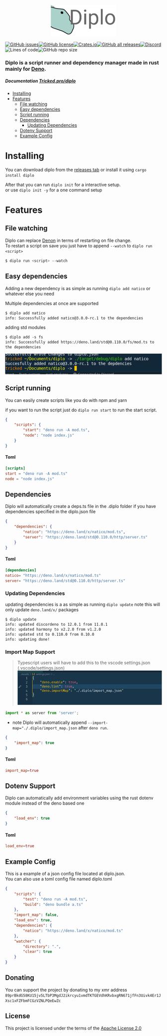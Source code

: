 <p align="center" width="200" height="400">
	<br>
    <img src="assets/diplo_small.svg" width="auto" height="100">
	<br>
</p>
 
<!-- # Diplo omit in toc -->

[![GitHub issues](https://img.shields.io/github/issues/tricked-dev/diplo?style=for-the-badge)](https://github.com/tricked-dev/diplo/issues)[![GitHub license](https://img.shields.io/github/license/Tricked-dev/diplo?style=for-the-badge)](https://github.com/Tricked-dev/diplo/blob/main/LICENSE)[![Crates.io](https://img.shields.io/crates/d/diplo?label=crate%20downloads&style=for-the-badge)](https://crates.io/crates/diplo/)[![GitHub all releases](https://img.shields.io/github/downloads/tricked-dev/diplo/total?label=github%20downloads&style=for-the-badge)](https://github.com/Tricked-dev/diplo/releases/tag/v0.3.1)[![Discord](https://img.shields.io/discord/748956745409232945?logo=discord&style=for-the-badge)](https://discord.gg/mY8zTARu4g)![Lines of code](https://img.shields.io/tokei/lines/github/tricked-dev/diplo?style=for-the-badge)![GitHub repo size](https://img.shields.io/github/repo-size/tricked-dev/diplo?style=for-the-badge)

### Diplo is a script runner and dependency manager made in rust mainly for [Deno](https://deno.land/).

##### Documentation [Tricked.pro/diplo](https://tricked.pro/diplo)

- [Installing](#installing)
- [Features](#features)
  - [File watching](#file-watching)
  - [Easy dependencies](#easy-dependencies)
  - [Script running](#script-running)
  - [Dependencies](#dependencies)
    - [Updating Dependencies](#updating-dependencies)
  - [Dotenv Support](#dotenv-support)
  - [Example Config](#example-config)

# Installing

You can download diplo from the [releases tab](https://github.com/Tricked-dev/diplo/releases) or install it using `cargo install diplo`

After that you can run `diplo init` for a interactive setup.  
or use `diplo init -y` for a one command setup

# Features

## File watching

Diplo can replace [Denon](https://github.com/denosaurs/denon) in terms of restarting on file change.  
To restart a script on save you just have to append `--watch` to `diplo run <script>`

```sh
$ diplo run <script> --watch
```

## Easy dependencies

Adding a new dependency is as simple as running `diplo add natico` or whatever else you need

Multiple dependencies at once are supported

```
$ diplo add natico
info: Successfully added natico@3.0.0-rc.1 to the dependencies
```

adding std modules

```
$ diplo add -s fs
info: Successfully added https://deno.land/std@0.110.0/fs/mod.ts to the dependencies
```

![Add](assets/add.png)

## Script running

You can easily create scripts like you do with npm and yarn

if you want to run the script just do `diplo run start` to run the start script.

```json
{
	"scripts": {
		"start": "deno run -A mod.ts",
		"node": "node index.js"
	}
}
```

#### Toml <!-- omit in toc -->

```toml
[scripts]
start = "deno run -A mod.ts"
node = "node index.js"
```

## Dependencies

Diplo will automatically create a deps.ts file in the .diplo folder if you have dependencies specified in the diplo.json file

```json
{
	"dependencies": {
		"natico": "https://deno.land/x/natico/mod.ts",
		"server": "https://deno.land/std@0.110.0/http/server.ts"
	}
}
```

#### Toml <!-- omit in toc -->

```toml
[dependencies]
natico= "https://deno.land/x/natico/mod.ts"
server= "https://deno.land/std@0.110.0/http/server.ts"
```

### Updating Dependencies

updating dependencies is a as simple as running `diplo update` note this will only update `deno.land/x/` packages

```
$ diplo update
info: updated discordeno to 12.0.1 from 11.0.1
info: updated harmony to v2.2.0 from v1.2.0
info: updated std to 0.110.0 from 0.10.0
info: updating done!
```

### Import Map Support <!-- omit in toc -->

> Typescript users will have to add this to the vscode settings.json (.vscode/settings.json)
> ![](assets/import_map.png)

```ts
import * as server from 'server';
```

- note Diplo will automatically append `--import-map="./.diplo/import_map.json` after `deno run`.

```json
{
	"import_map": true
}
```

#### Toml <!-- omit in toc -->

```toml
import_map=true
```

## Dotenv Support

Diplo can automatically add environment variables using the rust dotenv module instead of the deno based one

```json
{
	"load_env": true
}
```

#### Toml <!-- omit in toc -->

```toml
load_env=true
```

## Example Config

This is a example of a json config file located at diplo.json.  
You can also use a toml config file named diplo.toml

```json
{
	"scripts": {
		"test": "deno run -A mod.ts",
		"build": "deno bundle a.ts"
	},
	"import_map": false,
	"load_env": true,
	"dependencies": {
		"natico": "https://deno.land/x/natico/mod.ts"
	},
	"watcher": {
		"directory": ".",
		"clear": true
	}
}
```

## Donating <!-- omit in toc -->

You can support the project by donating to my xmr address `89prBkdG58KU15jv5LTbP3MgdJ2ikrcyu1vmdTKTGEVdhKRvbxgRN671jfFn3Uivk4Er1JXsc1xFZFbmFCGzVZNLPQeEwZc`

## License <!-- omit in toc -->

This project is licensed under the terms of the [Apache License 2.0](./LICENSE)
